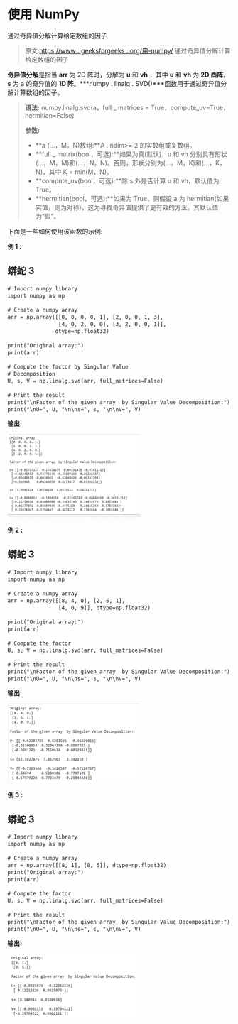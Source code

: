 # 使用 NumPy

通过奇异值分解计算给定数组的因子

> 原文:[https://www . geeksforgeeks . org/用-numpy/](https://www.geeksforgeeks.org/compute-the-factor-of-a-given-array-by-singular-value-decomposition-using-numpy/) 通过奇异值分解计算给定数组的因子

**奇异值分解**是指当 **arr** 为 2D 阵时，分解为 **u** 和 **vh** ，其中 **u** 和 **vh** 为 **2D 酉阵**， **s** 为 a 的奇异值的 **1D 阵**。***numpy . linalg . SVD()***函数用于通过奇异值分解计算数组的因子。

> **语法:** numpy.linalg.svd(a，full _ matrices = True，compute_uv=True，hermitian=False)
> 
> **参数:**
> 
> *   **a (…，M，N)数组:**A . ndim>= 2 的实数组或复数组。
> *   **full _ matrix(bool，可选):**如果为真(默认)，u 和 vh 分别具有形状(…，M，M)和(…，N，N)。否则，形状分别为(…，M，K)和(…，K，N)，其中 K = min(M，N)。
> *   **compute_uv(bool，可选):**除 s 外是否计算 u 和 vh，默认值为 True。
> *   **hermitian(bool，可选):**如果为 True，则假设 a 为 hermitian(如果实值，则为对称)，这为寻找奇异值提供了更有效的方法。其默认值为“假”。

下面是一些如何使用该函数的示例:

**例 1 :**

## 蟒蛇 3

```
# Import numpy library
import numpy as np

# Create a numpy array
arr = np.array([[0, 0, 0, 0, 1], [2, 0, 0, 1, 3],
                [4, 0, 2, 0, 0], [3, 2, 0, 0, 1]],
               dtype=np.float32)

print("Original array:")
print(arr)

# Compute the factor by Singular Value 
# Decomposition
U, s, V = np.linalg.svd(arr, full_matrices=False)

# Print the result
print("\nFactor of the given array  by Singular Value Decomposition:")
print("\nU=", U, "\n\ns=", s, "\n\nV=", V)
```

**输出:**

![](img/0af23e53fe98eae33c881157a7086a9a.png)

**例 2 :**

## 蟒蛇 3

```
# Import numpy library
import numpy as np

# Create a numpy array
arr = np.array([[8, 4, 0], [2, 5, 1], 
                [4, 0, 9]], dtype=np.float32)

print("Original array:")
print(arr)

# Compute the factor 
U, s, V = np.linalg.svd(arr, full_matrices=False)

# Print the result
print("\nFactor of the given array  by Singular Value Decomposition:")
print("\nU=", U, "\n\ns=", s, "\n\nV=", V)
```

**输出:**

![](img/8041d67ba3e51409016a50dc303914e1.png)

**例 3 :**

## 蟒蛇 3

```
# Import numpy library
import numpy as np

# Create a numpy array
arr = np.array([[8, 1], [0, 5]], dtype=np.float32)
print("Original array:")
print(arr)

# Compute the factor 
U, s, V = np.linalg.svd(arr, full_matrices=False)

# Print the result
print("\nFactor of the given array  by Singular Value Decomposition:")
print("\nU=", U, "\n\ns=", s, "\n\nV=", V)
```

**输出:**

![](img/0ee0ff9fbdb2d9de3d2a6c33d7aa15f0.png)